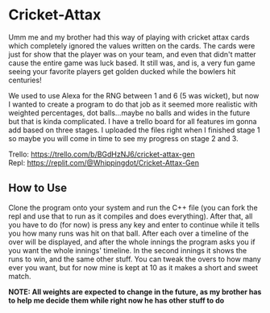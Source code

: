 # Cricket-Attax

Umm me and my brother had this way of playing with cricket attax cards which completely ignored the values written on the cards. The cards were just for show that the player was on your team, and even that didn't matter cause the entire game was luck based. It still was, and is, a very fun game seeing your favorite players get golden ducked while the bowlers hit centuries!

We used to use Alexa for the RNG between 1 and 6 (5 was wicket), but now I wanted to create a program to do that job as it seemed more realistic with weighted percentages, dot balls...maybe no balls and wides in the future but that is kinda complicated. I have a trello board for all features im gonna add based on three stages. I uploaded the files right when I finished stage 1 so maybe you will come in time to see my progress on stage 2 and 3.

Trello: https://trello.com/b/BGdHzNJ6/cricket-attax-gen \
Repl: https://replit.com/@Whippingdot/Cricket-Attax-Gen

## How to Use

Clone the program onto your system and run the C++ file (you can fork the repl and use that to run as it compiles and does everything). After that, all you have to do (for now) is press any key and enter to continue while it tells you how many runs was hit on that ball. After each over a timeline of the over will be displayed, and after the whole innings the program asks you if you want the whole innings' timeline. In the second innings it shows the runs to win, and the same other stuff. You can tweak the overs to how many ever you want, but for now mine is kept at 10 as it makes a short and sweet match.

**NOTE: All weights are expected to change in the future, as my brother has to help me decide them while right now he has other stuff to do**
